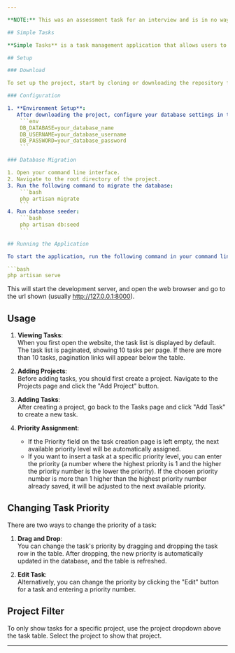 ```yaml
---

**NOTE:** This was an assessment task for an interview and is in no way a fully developed application. Please do not use the code as is.

## Simple Tasks

**Simple Tasks** is a task management application that allows users to manage and prioritize tasks with a drag-and-drop interface. The application also supports linking tasks to specific projects for better organization.

## Setup

### Download

To set up the project, start by cloning or downloading the repository from your preferred source.

### Configuration

1. **Environment Setup**:  
   After downloading the project, configure your database settings in the `.env` file. Make sure to update the following fields with your database details:
    ```env
    DB_DATABASE=your_database_name
    DB_USERNAME=your_database_username
    DB_PASSWORD=your_database_password
    ```

### Database Migration

1. Open your command line interface.
2. Navigate to the root directory of the project.
3. Run the following command to migrate the database:
    ```bash
    php artisan migrate
    ```
4. Run database seeder:
    ```bash
    php artisan db:seed
    ```

## Running the Application

To start the application, run the following command in your command line:

```bash
php artisan serve
```

This will start the development server, and open the web browser and go to the url shown (usually http://127.0.0.1:8000).

## Usage

1. **Viewing Tasks**:  
   When you first open the website, the task list is displayed by default. The task list is paginated, showing 10 tasks per page. If there are more than 10 tasks, pagination links will appear below the table.

2. **Adding Projects**:  
   Before adding tasks, you should first create a project. Navigate to the Projects page and click the "Add Project" button.

3. **Adding Tasks**:  
   After creating a project, go back to the Tasks page and click "Add Task" to create a new task.

4. **Priority Assignment**:
    - If the Priority field on the task creation page is left empty, the next available priority level will be automatically assigned.
    - If you want to insert a task at a specific priority level, you can enter the priority (a number where the highest priority is 1 and the higher the priority number is the lower the priority). If the chosen priority number is more than 1 higher than the highest priority number already saved, it will be adjusted to the next available priority.

## Changing Task Priority

There are two ways to change the priority of a task:

1. **Drag and Drop**:  
   You can change the task's priority by dragging and dropping the task row in the table. After dropping, the new priority is automatically updated in the database, and the table is refreshed.

2. **Edit Task**:  
   Alternatively, you can change the priority by clicking the "Edit" button for a task and entering a priority number.

## Project Filter

To only show tasks for a specific project, use the project dropdown above the task table. Select the project to show that project.

---
```

